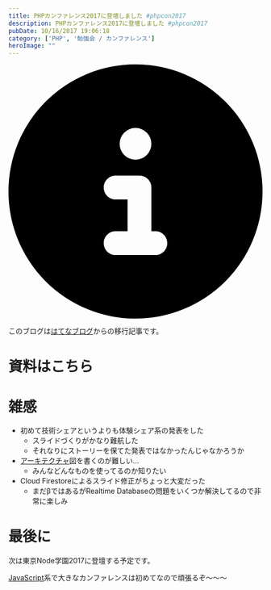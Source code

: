 ```yaml
---
title: PHPカンファレンス2017に登壇しました #phpcon2017
description: PHPカンファレンス2017に登壇しました #phpcon2017
pubDate: 10/16/2017 19:06:18
category: ['PHP', '勉強会 / カンファレンス']
heroImage: ""
---
```


<div class="flex gap-3 items-center bg-gray-200 rounded-md px-5 py-2 mb-[40px]"> 
    <div> 
        <svg xmlns="http://www.w3.org/2000/svg" viewBox="0 0 512 512" class="inline w-6 h-6 fill-black_hover"> 
            <!--!Font Awesome Free 6.6.0 by @fontawesome - https://fontawesome.com License - https://fontawesome.com/license/free Copyright 2024 Fonticons, Inc.--> 
            <path d="M256 512A256 256 0 1 0 256 0a256 256 0 1 0 0 512zM216 336l24 0 0-64-24 0c-13.3 0-24-10.7-24-24s10.7-24 24-24l48 0c13.3 0 24 10.7 24 24l0 88 8 0c13.3 0 24 10.7 24 24s-10.7 24-24 24l-80 0c-13.3 0-24-10.7-24-24s10.7-24 24-24zm40-208a32 32 0 1 1 0 64 32 32 0 1 1 0-64z"></path> 
        </svg> 
    </div> 
    <div> 
        <p>
            このブログは<a 
                href="https://sota1235.hatenablog.com/entry/2017/10/16/190618"
                target="_blank"
                rel="noopener noreferrer"
            >はてなブログ</a>からの移行記事です。
        </p> 
    </div> 
</div>
        <h1>資料はこちら</h1>

<script async class="speakerdeck-embed" data-id="3f51f3c38387490a8f720f380ca73bd2" data-ratio="1.33333333333333" src="//speakerdeck.com/assets/embed.js"></script>


<h1>雑感</h1>

<ul>
<li>初めて技術シェアというよりも体験シェア系の発表をした

<ul>
<li>スライドづくりがかなり難航した</li>
<li>それなりにストーリーを保てた発表ではなかったんじゃなかろうか</li>
</ul>
</li>
<li><a class="keyword" href="http://d.hatena.ne.jp/keyword/%A5%A2%A1%BC%A5%AD%A5%C6%A5%AF%A5%C1%A5%E3">アーキテクチャ</a>図を書くのが難しい…

<ul>
<li>みんなどんなものを使ってるのか知りたい</li>
</ul>
</li>
<li>Cloud Firestoreによるスライド修正がちょっと大変だった

<ul>
<li>まだβではあるがRealtime Databaseの問題をいくつか解決してるので非常に楽しみ</li>
</ul>
</li>
</ul>


<h1>最後に</h1>

<p>次は東京Node学園2017に登壇する予定です。</p>

<p><a class="keyword" href="http://d.hatena.ne.jp/keyword/JavaScript">JavaScript</a>系で大きなカンファレンスは初めてなので頑張るぞ〜〜〜</p>

